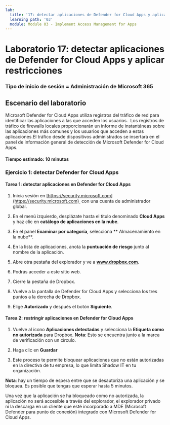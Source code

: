 ```yaml
---
lab:
  title: '17: detectar aplicaciones de Defender for Cloud Apps y aplicación de restricciones'
  learning path: '03'
  module: Module 03 - Implement Access Management for Apps
---
```


# Laboratorio 17: detectar aplicaciones de Defender for Cloud Apps y aplicar restricciones

### Tipo de inicio de sesión = Administración de Microsoft 365

## Escenario del laboratorio

Microsoft Defender for Cloud Apps utiliza registros del tráfico de red para identificar las aplicaciones a las que acceden los usuarios.  Los registros de tráfico de firewalls locales proporcionarán un informe de instantáneas sobre las aplicaciones más comunes y los usuarios que acceden a estas aplicaciones.El tráfico desde dispositivos administrados se insertará en el panel de información general de detección de Microsoft Defender for Cloud Apps.

#### Tiempo estimado: 10 minutos

### Ejercicio 1: detectar Defender for Cloud Apps

#### Tarea 1: detectar aplicaciones en Defender for Cloud Apps

1. Inicia sesión en [https://security.microsoft.com](https://security.microsoft.com)  con una cuenta de administrador global.

1. En el menú izquierdo, desplázate hasta el título denominado **Cloud Apps** y haz clic en **catálogo de aplicaciones en la nube**.

1. En el panel **Examinar por categoría**, selecciona ** Almacenamiento en la nube**.

1. En la lista de aplicaciones, anota la **puntuación de riesgo** junto al nombre de la aplicación.  

1. Abre otra pestaña del explorador y ve a **www.dropbox.com**.

1. Podrás acceder a este sitio web.

1. Cierre la pestaña de Dropbox.

1. Vuelve a la pantalla de Defender for Cloud Apps y selecciona los tres puntos a la derecha de Dropbox.

1. Elige **Autorizado** y después el botón **Siguiente**. 

#### Tarea 2: restringir aplicaciones en Defender for Cloud Apps

1. Vuelve al icono **Aplicaciones detectadas** y selecciona la **Etiqueta como no autorizada** para Dropbox.  **Nota**: Esto se encuentra junto a la marca de verificación con un círculo.

1. Haga clic en **Guardar**

1. Este proceso te permite bloquear aplicaciones que no están autorizadas en la directiva de tu empresa, lo que limita Shadow IT en tu organización.

**Nota**: hay un tiempo de espera entre que se desautoriza una aplicación y se bloquea. Es posible que tengas que esperar hasta 5 minutos.

Una vez que la aplicación se ha bloqueado como no autorizada, la aplicación no será accesible a través del explorador, el explorador privado ni la descarga en un cliente que esté incorporado a MDE (Microsoft Defender para punto de conexión) integrado con Microsoft Defender for Cloud Apps.
